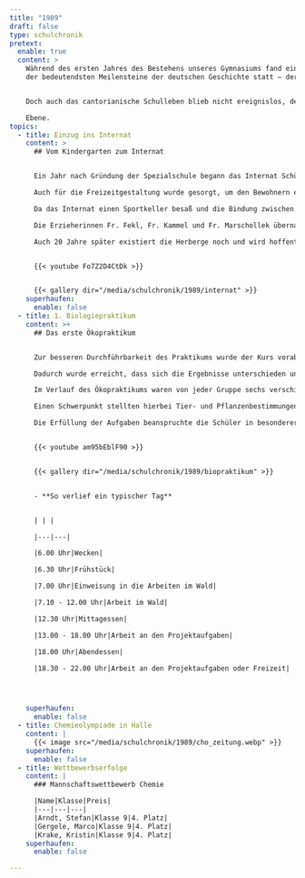 ```yaml
---
title: "1989"
draft: false
type: schulchronik
pretext:
  enable: true
  content: >
    Während des ersten Jahres des Bestehens unseres Gymnasiums fand einer
    der bedeutendsten Meilensteine der deutschen Geschichte statt – der Mauerfall.


    Doch auch das cantorianische Schulleben blieb nicht ereignislos, denn das Georg-Cantor-Gymnasium feierte zahlreiche Wettbewerbserfolge im Bereich Chemie, sowohl auf nationaler, als auch internationaler

    Ebene.
topics:
  - title: Einzug ins Internat
    content: >
      ## Vom Kindergarten zum Internat


      Ein Jahr nach Gründung der Spezialschule begann das Internat Schüler aufzunehmen. Dafür wurde die ehemalige Kindertagesstätte „Mischka der Bär“ umgebaut, sodass Schüler von außerhalb darin schlafen und wohnen können.

      Auch für die Freizeitgestaltung wurde gesorgt, um den Bewohnern einen möglichst angenehmen Aufenthalt zu ermöglichen.

      Da das Internat einen Sportkeller besaß und die Bindung zwischen Schülern und Lehrern in den Anfangsjahren sehr eng war, wurden regelmäßig Sportwettkämpfe ausgetragen, an denen sowohl Schüler als auch Lehrer ihre Freude fanden.

      Die Erzieherinnen Fr. Fekl, Fr. Kammel und Fr. Marschollek übernahmen die pädagogische Betreuung der Schüler im Internat.

      Auch 20 Jahre später existiert die Herberge noch und wird hoffentlich für viele zukünftige Cantorianer eine schöne Unterkunft während ihrer Schulzeit sein.


      {{< youtube Fo7Z2D4CtDk >}}


      {{< gallery dir="/media/schulchronik/1989/internat" >}}
    superhaufen:
      enable: false
  - title: 1. Biologiepraktikum
    content: >+
      ## Das erste Ökopraktikum


      Zur besseren Durchführbarkeit des Praktikums wurde der Kurs vorab in vier Gruppen aufgeteilt. Jede dieser Gruppen arbeitete während des Praktikums an einer ihr vom Fachlehrer zugewiesenen Stelle.

      Dadurch wurde erreicht, dass sich die Ergebnisse unterschieden und letztlich eine umfassende Darstellung und Auswertung der ökologischen Faktoren rund um das Jugendwaldheim Wildenstall möglich war.

      Im Verlauf des Ökopraktikums waren von jeder Gruppe sechs verschiedene Themen zu bearbeiten: Landschaft und Gehölz, im und am Wasser, Bodenuntersuchungen, Krautschicht und Deckungsgrad, Tiere des Waldbodens sowie territoriale Besonderheiten (Obersdorf).

      Einen Schwerpunkt stellten hierbei Tier- und Pflanzenbestimmungen sowie die Untersuchung von Boden- und Wasserproben dar.

      Die Erfüllung der Aufgaben beanspruchte die Schüler in besonderer Weise. Neben der konzentrierten und kontinuierlichen Arbeit blieb für Vergnügen außerhalb des Aufgabenbereiches kaum Zeit.


      {{< youtube am95bEblF90 >}}


      {{< gallery dir="/media/schulchronik/1989/biopraktikum" >}}


      - **So verlief ein typischer Tag**


      | | |

      |---|---|

      |6.00 Uhr|Wecken|

      |6.30 Uhr|Frühstück|

      |7.00 Uhr|Einweisung in die Arbeiten im Wald|

      |7.10 - 12.00 Uhr|Arbeit im Wald|

      |12.30 Uhr|Mittagessen|

      |13.00 - 18.00 Uhr|Arbeit an den Projektaufgaben|

      |18.00 Uhr|Abendessen|

      |18.30 - 22.00 Uhr|Arbeit an den Projektaufgaben oder Freizeit|




    superhaufen:
      enable: false
  - title: Chemieolympiade in Halle
    content: |
      {{< image src="/media/schulchronik/1989/cho_zeitung.webp" >}}
    superhaufen:
      enable: false
  - title: Wettbewerbserfolge
    content: |
      ### Mannschaftswettbewerb Chemie

      |Name|Klasse|Preis|
      |---|---|---|
      |Arndt, Stefan|Klasse 9|4. Platz|
      |Gergele, Marco|Klasse 9|4. Platz|
      |Krake, Kristin|Klasse 9|4. Platz|
    superhaufen:
      enable: false

---
```

